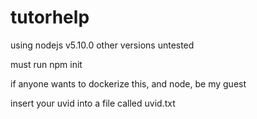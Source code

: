 # tutorhelp

using nodejs v5.10.0 other versions untested

must run npm init

if anyone wants to dockerize this, and node, be my guest

insert your uvid into a file called uvid.txt 
